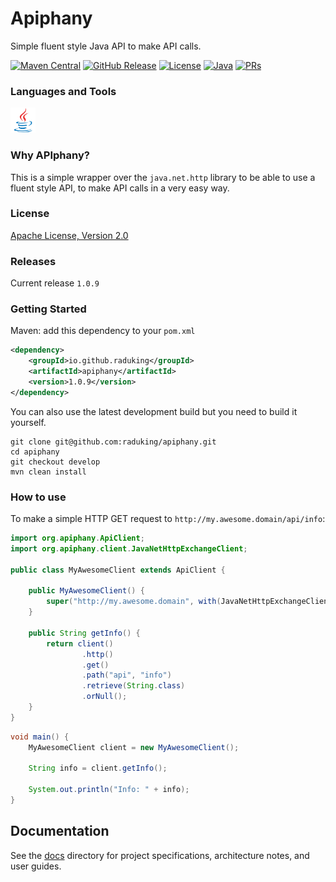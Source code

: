 # Apiphany

Simple fluent style Java API to make API calls.

[![Maven Central](https://img.shields.io/maven-central/v/io.github.raduking/apiphany)](https://central.sonatype.com/artifact/io.github.raduking/morphix-all)
[![GitHub Release](https://img.shields.io/github/v/release/raduking/apiphany)](https://github.com/raduking/apiphany/releases)
[![License](https://img.shields.io/github/license/raduking/apiphany)](https://opensource.org/license/apache-2-0)
[![Java](https://img.shields.io/badge/Java-21+-blue)](https://www.oracle.com/java/technologies/downloads/#java21)
[![PRs](https://img.shields.io/github/issues-pr/raduking/apiphany)](https://github.com/raduking/apiphany/pulls)

### Languages and Tools

<p>
	<a href="https://www.java.com" target="_blank" rel="noreferrer"><img src="https://raw.githubusercontent.com/devicons/devicon/master/icons/java/java-original.svg" alt="java" width="40" height="40"/></a>
</p>

### Why APIphany?

This is a simple wrapper over the `java.net.http` library to be able to use a fluent style API, to make API calls in a very easy way.

### License

[Apache License, Version 2.0](LICENSE)

### Releases

Current release `1.0.9`

### Getting Started

Maven: add this dependency to your `pom.xml`

```xml
<dependency>
    <groupId>io.github.raduking</groupId>
    <artifactId>apiphany</artifactId>
    <version>1.0.9</version>
</dependency>
```

You can also use the latest development build but you need to build it yourself.

```
git clone git@github.com:raduking/apiphany.git
cd apiphany
git checkout develop
mvn clean install
```

### How to use

To make a simple HTTP GET request to `http://my.awesome.domain/api/info`:

```java
import org.apiphany.ApiClient;
import org.apiphany.client.JavaNetHttpExchangeClient;

public class MyAwesomeClient extends ApiClient {

    public MyAwesomeClient() {
        super("http://my.awesome.domain", with(JavaNetHttpExchangeClient.class));
    }

    public String getInfo() {
        return client()
                .http()
                .get()
                .path("api", "info")
                .retrieve(String.class)
                .orNull();
    }
}
```

```java
void main() {
    MyAwesomeClient client = new MyAwesomeClient();

    String info = client.getInfo();

    System.out.println("Info: " + info);
}
```

## Documentation

See the [docs](docs/) directory for project specifications, architecture notes, and user guides.
